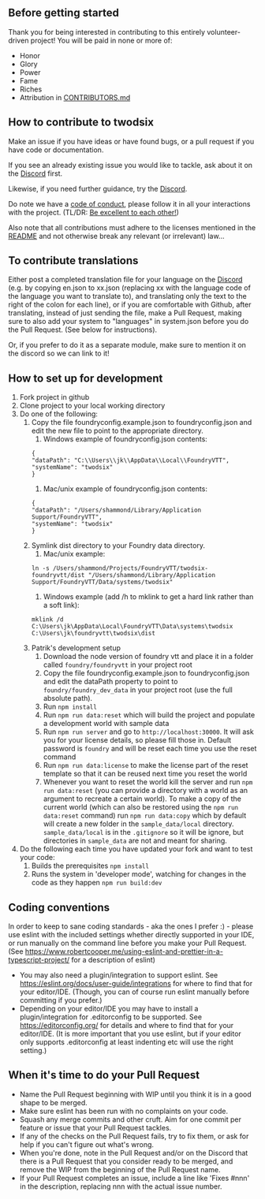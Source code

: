 ## Before getting started

Thank you for being interested in contributing to this entirely volunteer-driven project!
You will be paid in none or more of:
* Honor
* Glory
* Power
* Fame
* Riches
* Attribution in [CONTRIBUTORS.md](CONTRIBUTORS.md)

## How to contribute to twodsix

Make an issue if you have ideas or have found bugs, or a pull request if you have code or documentation.

If you see an already existing issue you would like to tackle, ask about it on the [Discord](https://discord.gg/7GFVvVRQDZ) first.

Likewise, if you need further guidance, try the [Discord](https://discord.gg/7GFVvVRQDZ).

Do note we have a [code of conduct](CODE_OF_CONDUCT.md), please follow it in all your interactions with the project. (TL/DR: [Be excellent to each other!](https://www.youtube.com/watch?v=rph_1DODXDU))

Also note that all contributions must adhere to the licenses mentioned in the [README](README.md) and not otherwise break any relevant (or irrelevant) law...

## To contribute translations
Either post a completed translation file for your language on the [Discord](https://discord.gg/7GFVvVRQDZ) (e.g. by copying en.json to xx.json (replacing xx with the language code of the language you want to translate to), and translating only the text to the right of the colon for each line), or if you are comfortable with Github, after translating, instead of just sending the file, make a Pull Request, making sure to also add your system to "languages" in system.json before you do the Pull Request. (See below for instructions).

Or, if you prefer to do it as a separate module, make sure to mention it on the discord so we can link to it!

## How to set up for development
1. Fork project in github
1. Clone project to your local working directory
1. Do one of the following:
    1. Copy the file foundryconfig.example.json to foundryconfig.json and edit the new file to point to the appropriate directory.
        1. Windows example of foundryconfig.json contents:
        ```
        {
        "dataPath": "C:\\Users\\jk\\AppData\\Local\\FoundryVTT",
        "systemName": "twodsix"
        }
       ```
        1. Mac/unix example of foundryconfig.json contents:
        ```
        {
        "dataPath": "/Users/shammond/Library/Application Support/FoundryVTT",
        "systemName": "twodsix"
        }
        ```
    1. Symlink dist directory to your Foundry data directory.
        1. Mac/unix example:
        ```
        ln -s /Users/shammond/Projects/FoundryVTT/twodsix-foundryvtt/dist "/Users/shammond/Library/Application Support/FoundryVTT/Data/systems/twodsix"
        ```
        1. Windows example (add /h to mklink to get a hard link rather than a soft link):
        ```
        mklink /d C:\Users\jk\AppData\Local\FoundryVTT\Data\systems\twodsix C:\Users\jk\foundryvtt\twodsix\dist
        ```
    1. Patrik's development setup
        1. Download the node version of foundry vtt and place it in a folder called `foundry/foundryvtt` in your project root
        1. Copy the file foundryconfig.example.json to foundryconfig.json and edit the dataPath property to point to `foundry/foundry_dev_data` in your project root (use the full absolute path).
        1. Run `npm install`
        1. Run `npm run data:reset` which will build the project and populate a development world with sample data
        1. Run `npm run server` and go to `http://localhost:30000`. It will ask you for your license details, so please fill those in. Default password is `foundry` and will be reset each time you use the reset command
        1. Run `npm run data:license` to make the license part of the reset template so that it can be reused next time you reset the world
        1. Whenever you want to reset the world kill the server and run `npm run data:reset` (you can provide a directory with a world as an argument to recreate a certain world). To make a copy of the current world (which can also be restored using the  `npm run data:reset` command) run `npm run data:copy` which by default will create a new folder in the `sample_data/local` directory. `sample_data/local` is in the `.gitignore` so it will be ignore, but directories in `sample_data` are not and meant for sharing.
1. Do the following each time you have updated your fork and want to test your code:
    1. Builds the prerequisites
       `npm install`
    1. Runs the system in 'developer mode', watching for changes in the code as they happen
       `npm run build:dev`

## Coding conventions

In order to keep to sane coding standards - aka the ones I prefer :) - please use eslint with the included settings whether directly supported in your IDE, or run manually on the command line before you make your Pull Request. (See https://www.robertcooper.me/using-eslint-and-prettier-in-a-typescript-project/ for a description of eslint)
* You may also need a plugin/integration to support eslint. See https://eslint.org/docs/user-guide/integrations for where to find that  for your editor/IDE. (Though, you can of course run eslint manually before committing if you prefer.)
* Depending on your editor/IDE you may have to install a plugin/integration for .editorconfig to be supported. See https://editorconfig.org/ for details and where to find that for your editor/IDE. (It is more important that you use eslint, but if your editor only supports .editorconfig at least indenting etc will use the right setting.)

## When it's time to do your Pull Request
* Name the Pull Request beginning with WIP until you think it is in a good shape to be merged.
* Make sure eslint has been run with no complaints on your code.
* Squash any merge commits and other cruft. Aim for one commit per feature or issue that your Pull Request tackles.
* If any of the checks on the Pull Request fails, try to fix them, or ask for help if you can't figure out what's wrong.
* When you're done, note in the Pull Request and/or on the Discord that there is a Pull Request that you consider ready to be merged, and remove the WIP from the beginning of the Pull Request name.
* If your Pull Request completes an issue, include a line like 'Fixes #nnn' in the description, replacing nnn with the actual issue number.
